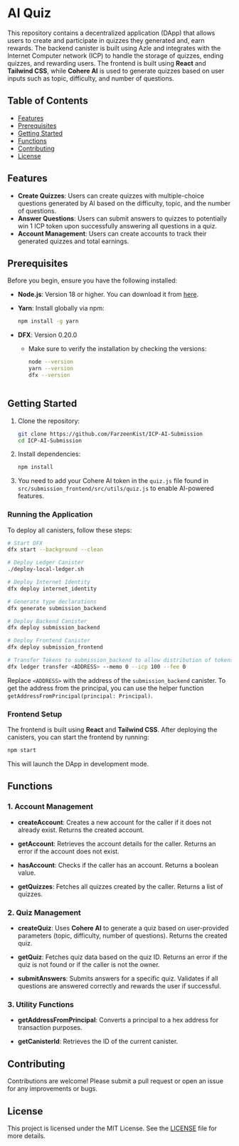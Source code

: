 # AI Quiz

This repository contains a decentralized application (DApp) that allows users to create and participate in quizzes they generated and, earn rewards. The backend canister is built using Azle and integrates with the Internet Computer network (ICP) to handle the storage of quizzes, ending quizzes, and rewarding users. The frontend is built using **React** and **Tailwind CSS**, while **Cohere AI** is used to generate quizzes based on user inputs such as topic, difficulty, and number of questions.

## Table of Contents

- [Features](#features)
- [Prerequisites](#prerequisites)
- [Getting Started](#getting-started)
- [Functions](#functions)
- [Contributing](#contributing)
- [License](#license)

## Features

- **Create Quizzes**: Users can create quizzes with multiple-choice questions generated by AI based on the difficulty, topic, and the number of questions.
- **Answer Questions**: Users can submit answers to quizzes to potentially win 1 ICP token upon successfully answering all questions in a quiz.
- **Account Management**: Users can create accounts to track their generated quizzes and total earnings.


## Prerequisites

Before you begin, ensure you have the following installed:

- **Node.js**: Version 18 or higher. You can download it from [here](https://nodejs.org/).
- **Yarn**: Install globally via npm:
  ```bash
  npm install -g yarn
  ```
- **DFX**: Version 0.20.0

   - Make sure to verify the installation by checking the versions:
      ```bash
      node --version
      yarn --version
      dfx --version
   ```

## Getting Started

1. Clone the repository:
   ```bash
   git clone https://github.com/FarzeenKist/ICP-AI-Submission
   cd ICP-AI-Submission
   ```

2. Install dependencies:
   ```bash
   npm install
   ```

3. You need to add your Cohere AI token in the `quiz.js` file found in `src/submission_frontend/src/utils/quiz.js` to enable AI-powered features.


### Running the Application

To deploy all canisters, follow these steps:

```bash
# Start DFX
dfx start --background --clean

# Deploy Ledger Canister
./deploy-local-ledger.sh

# Deploy Internet Identity
dfx deploy internet_identity

# Generate type declarations
dfx generate submission_backend

# Deploy Backend Canister
dfx deploy submission_backend

# Deploy Frontend Canister
dfx deploy submission_frontend

# Transfer Tokens to submission_backend to allow distribution of tokens
dfx ledger transfer <ADDRESS> --memo 0 --icp 100 --fee 0
```

Replace `<ADDRESS>` with the address of the `submission_backend` canister. To get the address from the principal, you can use the helper function `getAddressFromPrincipal(principal: Principal)`.

### Frontend Setup

The frontend is built using **React** and **Tailwind CSS**. After deploying the canisters, you can start the frontend by running:

```bash
npm start
```

This will launch the DApp in development mode.

## Functions

### 1. Account Management

- **createAccount**: Creates a new account for the caller if it does not already exist. Returns the created account.
  
- **getAccount**: Retrieves the account details for the caller. Returns an error if the account does not exist.
  
- **hasAccount**: Checks if the caller has an account. Returns a boolean value.

- **getQuizzes**: Fetches all quizzes created by the caller. Returns a list of quizzes.

### 2. Quiz Management

- **createQuiz**: Uses **Cohere AI** to generate a quiz based on user-provided parameters (topic, difficulty, number of questions). Returns the created quiz.

- **getQuiz**: Fetches quiz data based on the quiz ID. Returns an error if the quiz is not found or if the caller is not the owner.

- **submitAnswers**: Submits answers for a specific quiz. Validates if all questions are answered correctly and rewards the user if successful.

### 3. Utility Functions

- **getAddressFromPrincipal**: Converts a principal to a hex address for transaction purposes.

- **getCanisterId**: Retrieves the ID of the current canister.

## Contributing

Contributions are welcome! Please submit a pull request or open an issue for any improvements or bugs.

## License

This project is licensed under the MIT License. See the [LICENSE](LICENSE) file for more details.